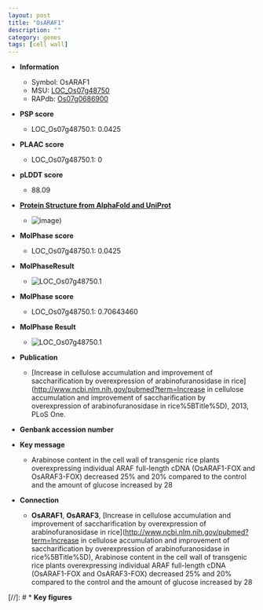 ```yaml
---
layout: post
title: "OsARAF1"
description: ""
category: genes
tags: [cell wall]
---
```


* **Information**  
    + Symbol: OsARAF1  
    + MSU: [LOC_Os07g48750](http://rice.plantbiology.msu.edu/cgi-bin/ORF_infopage.cgi?orf=LOC_Os07g48750)  
    + RAPdb: [Os07g0686900](http://rapdb.dna.affrc.go.jp/viewer/gbrowse_details/irgsp1?name=Os07g0686900)  

* **PSP score**  
    + LOC_Os07g48750.1: 0.0425 

* **PLAAC score**  
    + LOC_Os07g48750.1: 0 

* **pLDDT score**
    + 88.09

* **[Protein Structure from AlphaFold and UniProt](https://www.uniprot.org/uniprotkb/C7J5E2/entry#structure)**
    + ![image](https://ricepsp.github.io/images/C/AF-C7J5E2-F1.png))

* **MolPhase score**
    + LOC_Os07g48750.1: 0.0425

* **MolPhaseResult**
    + ![LOC_Os07g48750.1](https://ricepsp.github.io/pictures/LOC_Os07g/LOC_Os07g48750.1.png)

* **MolPhase score**
    + LOC_Os07g48750.1: 0.70643460

* **MolPhase Result**
    + ![LOC_Os07g48750.1](https://304243504.github.io/Pictures/LOC_Os07g/LOC_Os07g48750.1.png)

* **Publication**  
    + [Increase in cellulose accumulation and improvement of saccharification by overexpression of arabinofuranosidase in rice](http://www.ncbi.nlm.nih.gov/pubmed?term=Increase in cellulose accumulation and improvement of saccharification by overexpression of arabinofuranosidase in rice%5BTitle%5D), 2013, PLoS One.

* **Genbank accession number**  

* **Key message**  
    + Arabinose content in the cell wall of transgenic rice plants overexpressing individual ARAF full-length cDNA (OsARAF1-FOX and OsARAF3-FOX) decreased 25% and 20% compared to the control and the amount of glucose increased by 28

* **Connection**  
    + __OsARAF1__, __OsARAF3__, [Increase in cellulose accumulation and improvement of saccharification by overexpression of arabinofuranosidase in rice](http://www.ncbi.nlm.nih.gov/pubmed?term=Increase in cellulose accumulation and improvement of saccharification by overexpression of arabinofuranosidase in rice%5BTitle%5D), Arabinose content in the cell wall of transgenic rice plants overexpressing individual ARAF full-length cDNA (OsARAF1-FOX and OsARAF3-FOX) decreased 25% and 20% compared to the control and the amount of glucose increased by 28

[//]: # * **Key figures**  


